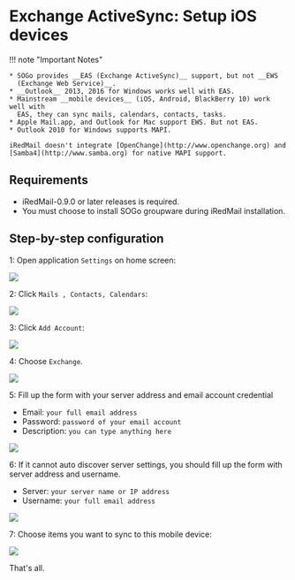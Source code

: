 # Exchange ActiveSync: Setup iOS devices

!!! note "Important Notes"

    * SOGo provides __EAS (Exchange ActiveSync)__ support, but not __EWS
      (Exchange Web Service)__.
    * __Outlook__ 2013, 2016 for Windows works well with EAS.
    * Mainstream __mobile devices__ (iOS, Android, BlackBerry 10) work well with
      EAS, they can sync mails, calendars, contacts, tasks.
    * Apple Mail.app, and Outlook for Mac support EWS. But not EAS.
    * Outlook 2010 for Windows supports MAPI.

    iRedMail doesn't integrate [OpenChange](http://www.openchange.org) and
    [Samba4](http://www.samba.org) for native MAPI support.

## Requirements

* iRedMail-0.9.0 or later releases is required.
* You must choose to install SOGo groupware during iRedMail installation.

## Step-by-step configuration

1: Open application `Settings` on home screen:

![](./images/sogo/ios.settings.png)

2: Click `Mails , Contacts, Calendars`:

![](./images/sogo/ios.settings.accounts.png)

3: Click `Add Account`:

![](./images/sogo/ios.settings.accounts.add.png)

4: Choose `Exchange`.

![](./images/sogo/ios.settings.accounts.add.exchange.png)

5: Fill up the form with your server address and email account credential

* Email: `your full email address`
* Password: `password of your email account`
* Description: `you can type anything here`

![](./images/sogo/ios.exchange.1.png)

6: If it cannot auto discover server settings, you should fill up the form
   with server address and username.

* Server: `your server name or IP address`
* Username: `your full email address`

![](./images/sogo/ios.exchange.2.png)

7: Choose items you want to sync to this mobile device:

![](./images/sogo/ios.exchange.sync.items.png)

That's all.
